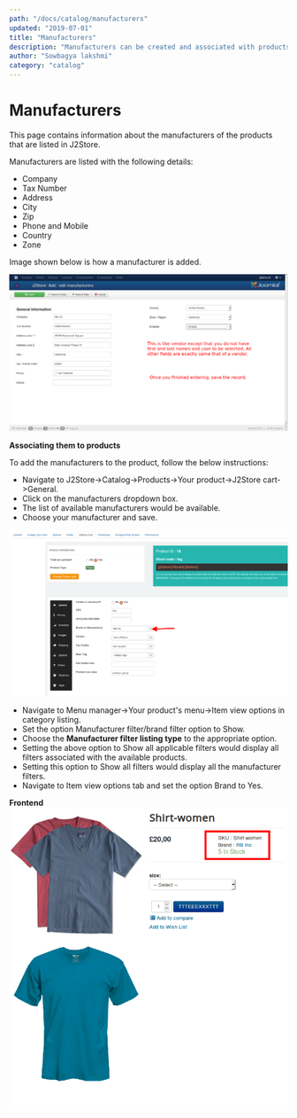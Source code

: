 ```yaml
---
path: "/docs/catalog/manufacturers"
updated: "2019-07-01"
title: "Manufacturers"
description: "Manufacturers can be created and associated with products by following the instructions on this guide"
author: "Sowbagya lakshmi"
category: "catalog"
---
```

# Manufacturers

This page contains information about the manufacturers of the products that are listed in J2Store.

Manufacturers are listed with the following details:

- Company
- Tax Number
- Address
- City
- Zip
- Phone and Mobile
- Country
- Zone

Image shown below is how a manufacturer is added.

![Add new manufacturer](https://raw.githubusercontent.com/j2store/doc-images/master/catalog/manufacturers/manufacturer_add_new.png)

**Associating them to products**

To add the manufacturers to the product, follow the below instructions:

- Navigate to J2Store->Catalog->Products->Your product->J2Store cart->General.
- Click on the manufacturers dropdown box.
- The list of available manufacturers would be available.
- Choose your manufacturer and save.

![Adding brand to product](https://raw.githubusercontent.com/j2store/doc-images/master/catalog/manufacturers/add_manufacturer-to-pro.png)

- Navigate to Menu manager->Your product's menu->Item view options in category listing.
- Set the option Manufacturer filter/brand filter option to Show.
- Choose the 	**Manufacturer filter listing type** to the appropriate option.
- Setting the above option to Show all applicable filters would display all filters associated with the available products.
- Setting this option to Show all filters would display all the manufacturer filters.
- Navigate to Item view options tab and set the option Brand	to Yes.

**Frontend**
![Frontend](https://raw.githubusercontent.com/j2store/doc-images/master/catalog/manufacturers/manufacturers-frontend.png)

